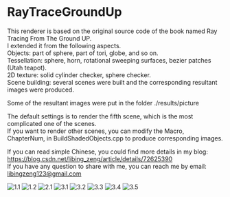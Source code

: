 # RayTraceGroundUp
This renderer is based on the original source code of  the book named Ray Tracing From The Ground UP.   
I extended it from the following aspects.   
Objects: part of sphere, part of tori, globe, and so on.   
Tessellation: sphere, horn, rotational sweeping surfaces, bezier patches (Utah teapot).   
2D texture: solid cylinder checker, sphere checker.   
Scene building: several scenes were built and the corresponding resultant images were produced.  

Some of the resultant images were put in the folder ./results/picture  

The default settings is to render the fifth scene, which is the most complicated one of the scenes.  
If you want to render other scenes, you can modify the Macro, ChapterNum, in BuildShadedObjects.cpp to produce corresponding images.  

If you can read simple Chinese, you could find more details in my blog: https://blog.csdn.net/libing_zeng/article/details/72625390  
If you have any question to share with me, you can reach me by email: libingzeng123@gmail.com  

![1.1](https://github.com/libingzeng/RayTraceGroundUp/blob/master/results/picture/1.1-Tessellation-horn%2C%20sphere.jpg)
![1.2](https://github.com/libingzeng/RayTraceGroundUp/blob/master/results/picture/1.2-Tessellation-bezier%20patches%2C%20rotational%20sweeping%20surface.jpg)
![2.1](https://github.com/libingzeng/RayTraceGroundUp/blob/master/results/picture/2.1-2D%20Checker-sphere%2C%20cylinder.jpg)
![3.1](https://github.com/libingzeng/RayTraceGroundUp/blob/master/results/picture/3.1-Scene1.jpg)
![3.2](https://github.com/libingzeng/RayTraceGroundUp/blob/master/results/picture/3.2-Scene2.jpg)
![3.3](https://github.com/libingzeng/RayTraceGroundUp/blob/master/results/picture/3.3-Scene3.jpg)
![3.4](https://github.com/libingzeng/RayTraceGroundUp/blob/master/results/picture/3.4-Scene4.jpg)
![3.5](https://github.com/libingzeng/RayTraceGroundUp/blob/master/results/picture/3.5-Scene5.jpg)
